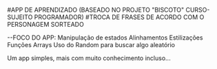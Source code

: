#APP DE APRENDIZADO (BASEADO NO PROJETO "BISCOTO" CURSO-SUJEITO PROGRAMADOR)
#TROCA DE FRASES DE ACORDO COM O PERSONAGEM SORTEADO

--FOCO DO APP:
Manipulação de estados
Alinhamentos
Estilizações
Funções
Arrays
Uso do Random para buscar algo aleatório

Um app simples, mais com muito conhecimento incluso...

